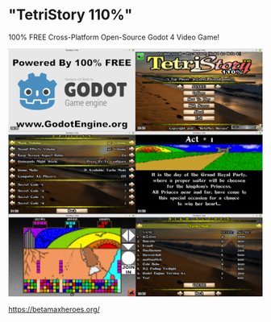 # "TetriStory 110%"
100% FREE Cross-Platform Open-Source Godot 4 Video Game! <br/>

![Development Screenshot](image.png)

https://betamaxheroes.org/

